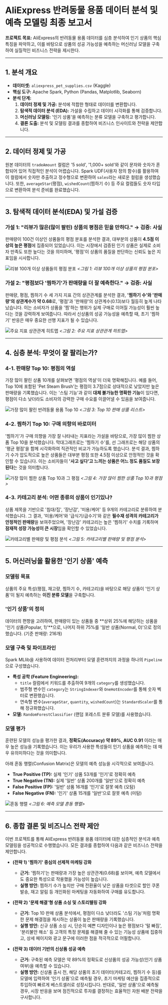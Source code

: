 # AliExpress 반려동물 용품 데이터 분석 및 예측 모델링 최종 보고서

**프로젝트 목표:** AliExpress의 반려동물 용품 데이터를 심층 분석하여 인기 상품의 핵심 특징을 파악하고, 이를 바탕으로 상품의 성공 가능성을 예측하는 머신러닝 모델을 구축하여 실질적인 비즈니스 전략을 제시한다.

---

## 1. 분석 개요

- **데이터셋:** `aliexpress_pet_supplies.csv` (Kaggle)
- **핵심 도구:** Apache Spark, Python (Pandas, Matplotlib, Seaborn)
- **분석 단계:**
    1.  **데이터 정제 및 가공:** 분석에 적합한 형태로 데이터를 변환합니다.
    2.  **탐색적 데이터 분석 (EDA):** 가설을 수립하고 데이터 시각화를 통해 검증합니다.
    3.  **머신러닝 모델링:** '인기 상품'을 예측하는 분류 모델을 구축하고 평가합니다.
    4.  **결론 도출:** 분석 및 모델링 결과를 종합하여 비즈니스 인사이트와 전략을 제안합니다.

---

## 2. 데이터 정제 및 가공

원본 데이터의 `tradeAmount` 컬럼은 '5 sold', '1,000+ sold'와 같이 문자와 숫자가 혼합되어 있어 직접적인 분석이 어렵습니다. Spark UDF(사용자 정의 함수)를 활용하여 이 컬럼에서 숫자만 추출하고 정수형으로 변환하여 `sales`라는 새로운 컬럼을 생성했습니다. 또한, `averageStar`(평점), `wishedCount`(찜하기 수) 등 주요 컬럼들도 숫자 타입으로 변환하여 분석 준비를 완료했습니다.

---

## 3. 탐색적 데이터 분석(EDA) 및 가설 검증

### 가설 1: "리뷰가 많은(많이 팔린) 상품의 평점은 믿을 만하다." → **검증: 사실**

판매량이 100건 이상인 상품들의 평점 분포를 분석한 결과, 대부분의 상품이 **4.5점 이상의 높은 평점**에 집중되어 있었습니다. 이는 시장에서 검증된 인기 상품은 실제로 소비자 만족도 또한 높다는 것을 의미하며, '평점'이 상품의 품질을 판단하는 신뢰도 높은 지표임을 시사합니다.

![리뷰 100개 이상 상품들의 평점 분포](images/hypothesis1_rating_distribution.png)
*<그림 1: 리뷰 100개 이상 상품의 평점 분포>*

### 가설 2: "평점보다 '찜하기'가 판매량을 더 잘 예측한다." → **검증: 사실**

판매량, 평점, 찜하기 수 세 가지 지표 간의 상관관계를 분석한 결과, **'찜하기 수'와 '판매량'의 상관계수가 약 0.68**로, '평점'과 '판매량'의 상관계수(0.13)보다 월등히 높게 나타났습니다. 이는 소비자가 상품을 '찜'하는 행위가 실제 구매로 이어질 가능성이 훨씬 높다는 것을 강력하게 보여줍니다. 따라서 신상품의 성공 가능성을 예측할 때, 초기 '찜하기' 반응은 매우 중요한 선행 지표가 될 수 있습니다.

![주요 지표 상관관계 히트맵](images/correlation_heatmap.png)
*<그림 2: 주요 지표 상관관계 히트맵>*

---

## 4. 심층 분석: 무엇이 잘 팔리는가?

### 4-1. 판매량 Top 10: 평점의 역설

가장 많이 팔린 상품 10개를 살펴보면 '평점의 역설'이 더욱 명확해집니다. 예를 들어, Top 10에 포함된 'Pet Steam Brush'는 평점이 3.7점으로 상대적으로 낮았지만 높은 판매량을 기록했습니다. 이는 '스팀 기능'과 같이 **대체 불가능한 명확한 기능**이 있다면, 평점이 다소 낮더라도 소비자의 강력한 구매 수요를 이끌어낼 수 있음을 보여줍니다.

![가장 많이 팔린 반려동물 용품 Top 10](images/top_10_sold.png)
*<그림 3: Top 10 판매 상품 리스트>*

### 4-2. 찜하기 Top 10: 구매 의향의 바로미터

'찜하기'가 구매 의향을 가장 잘 나타내는 지표라는 가설을 바탕으로, 가장 많이 찜한 상품 Top 10을 분석했습니다. 막대그래프로는 '찜하기 수'를, 선 그래프로는 해당 상품의 '평균 평점'을 함께 시각화하여 직관적인 비교가 가능하도록 했습니다. 분석 결과, 찜하기 수가 압도적으로 높은 상품들은 대부분 평점 또한 4.5점 이상으로 안정적인 것을 확인할 수 있습니다. 이는 소비자들이 **'사고 싶다'고 느끼는 상품은 어느 정도 품질도 보장된다**는 것을 의미합니다.

![가장 많이 찜한 상품 Top 10과 그 평점](top_10_wished_final_with_legend.png)
*<그림 4: 가장 많이 찜한 상품 Top 10과 평점>*

### 4-3. 카테고리 분석: 어떤 종류의 상품이 인기있나?

상품 제목을 기반으로 '침대/집', '장난감', '미용/케어' 등 9개의 카테고리로 분류하여 분석했습니다. 그 결과, '미용/케어'와 '급식기/급수기'와 같은 **필수재 성격의 카테고리가 안정적인 판매량**을 보여주었으며, '장난감' 카테고리는 높은 '찜하기' 수치를 기록하며 **잠재적 성장 가능성이 큰 시장**임을 확인할 수 있었습니다.

![카테고리별 판매량 및 평점 분석](images/category_analysis.png)
*<그림 5: 카테고리별 판매량 및 평점 분석>*

---

## 5. 머신러닝을 활용한 '인기 상품' 예측

### 모델링 목표

상품의 주요 특성(평점, 재고량, 찜하기 수, 카테고리)을 바탕으로 해당 상품이 '인기 상품'이 될지 예측하는 **이진 분류 모델**을 구축합니다.

### '인기 상품'의 정의

데이터의 편향을 고려하여, 판매량이 있는 상품들 중 **상위 25%에 해당하는 상품을 '인기 상품(Popular, 1)'**으로, 나머지 하위 75%를 '일반 상품(Normal, 0)'으로 정의했습니다. (기준 판매량: 216개)

### 모델 구축 및 파이프라인

Spark MLlib을 사용하여 데이터 전처리부터 모델 훈련까지의 과정을 하나의 `Pipeline`으로 구성했습니다.
- **특성 공학 (Feature Engineering):**
    - `title` 컬럼에서 키워드를 추출하여 9개의 `category`를 생성했습니다.
    - 범주형 변수인 `category`는 `StringIndexer`와 `OneHotEncoder`를 통해 숫자 벡터로 변환했습니다.
    - 연속형 변수(`averageStar`, `quantity`, `wishedCount`)는 `StandardScaler`를 통해 정규화했습니다.
- **모델:** `RandomForestClassifier` (랜덤 포레스트 분류 모델)를 사용했습니다.

### 모델 평가

훈련된 모델의 성능을 평가한 결과, **정확도(Accuracy) 약 89%, AUC 0.91** 이라는 매우 높은 성능을 기록했습니다. 이는 우리가 사용한 특성들이 인기 상품을 예측하는 데 매우 유의미하다는 것을 의미합니다.

아래 혼동 행렬(Confusion Matrix)은 모델의 예측 성능을 시각적으로 보여줍니다.
- **True Positive (TP):** 실제 '인기' 상품 53개를 '인기'로 정확히 예측
- **True Negative (TN):** 실제 '일반' 상품 200개를 '일반'으로 정확히 예측
- **False Positive (FP):** '일반' 상품 16개를 '인기'로 잘못 예측 (오탐)
- **False Negative (FN):** '인기' 상품 15개를 '일반'으로 잘못 예측 (미탐)

![혼동 행렬](images/confusion_matrix.png)
*<그림 6: 예측 모델 혼동 행렬>*

---

## 6. 종합 결론 및 비즈니스 전략 제안

이번 프로젝트를 통해 AliExpress 반려동물 용품 데이터에 대한 심층적인 분석과 예측 모델링을 성공적으로 수행했습니다. 모든 결과를 종합하여 다음과 같은 비즈니스 전략을 제안합니다.

- **(전략 1) '찜하기' 중심의 선제적 마케팅 강화**
  - **근거:** '찜하기'는 판매량과 가장 높은 상관관계(0.68)를 보이며, 예측 모델에서도 중요한 특성으로 작용했을 가능성이 높습니다.
  - **실행 방안:** 찜하기 수가 높지만 구매 전환율이 낮은 상품을 타겟으로 할인 쿠폰 발송, 재고 알림 등 개인화된 마케팅을 자동화하여 구매를 유도합니다.

- **(전략 2) '문제 해결'형 상품 소싱 및 스토리텔링 강화**
  - **근거:** Top 10 판매 상품 분석에서, 평점이 다소 낮더라도 '스팀 기능'처럼 명확한 문제 해결점을 제시하는 상품이 높은 판매량을 기록했습니다.
  - **실행 방안:** 신규 상품 소싱 시, 단순히 예쁜 디자인이나 높은 평점보다 '털 빠짐', '분리불안 해소' 등 고객의 특정 문제를 해결해 줄 수 있는 기능성 상품에 집중하고, 상세 페이지와 광고 문구에 이러한 점을 적극적으로 어필합니다.

- **(전략 3) 데이터 기반의 신상품 성공 예측**
  - **근거:** 구축된 예측 모델은 약 89%의 정확도로 신상품의 성공 가능성(인기 상품 여부)을 예측할 수 있습니다.
  - **실행 방안:** 신상품 출시 전, 해당 상품의 초기 데이터(카테고리, 찜하기 수 등)를 모델에 입력하여 '인기 상품'으로 예측될 경우, 초기 마케팅 예산을 집중적으로 투입하여 빠르게 베스트셀러로 성장시킵니다. 반대로, '일반 상품'으로 예측될 경우, 시장 반응을 보며 점진적으로 투자를 결정하는 효율적인 자원 배분 전략을 구사합니다.
